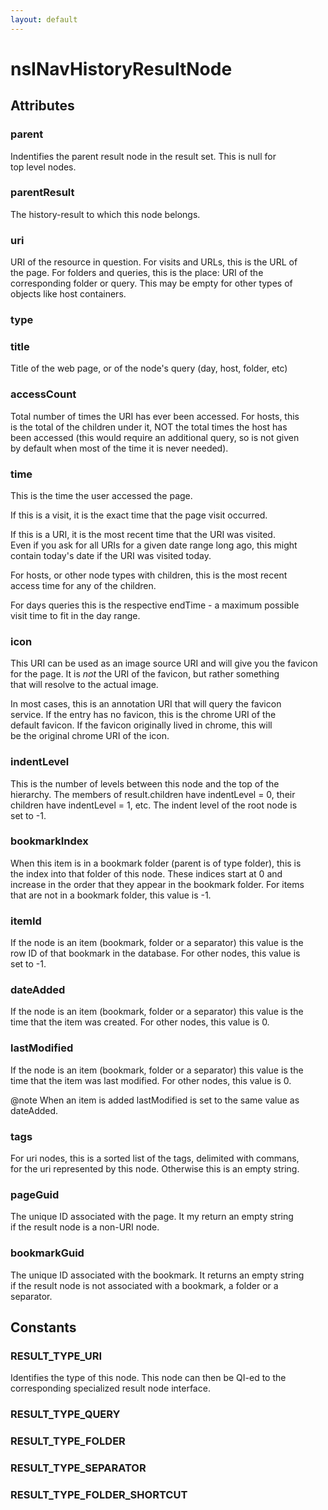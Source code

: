```yaml
---
layout: default
---
```


# nsINavHistoryResultNode #

## Attributes ##

### parent ###
  
Indentifies the parent result node in the result set. This is null for  
top level nodes.  
  

### parentResult ###
  
The history-result to which this node belongs.  
  

### uri ###
  
URI of the resource in question. For visits and URLs, this is the URL of  
the page. For folders and queries, this is the place: URI of the  
corresponding folder or query. This may be empty for other types of  
objects like host containers.  
  

### type ###

### title ###
  
Title of the web page, or of the node's query (day, host, folder, etc)  
  

### accessCount ###
  
Total number of times the URI has ever been accessed. For hosts, this  
is the total of the children under it, NOT the total times the host has  
been accessed (this would require an additional query, so is not given  
by default when most of the time it is never needed).  
  

### time ###
  
This is the time the user accessed the page.  
  
If this is a visit, it is the exact time that the page visit occurred.  
  
If this is a URI, it is the most recent time that the URI was visited.  
Even if you ask for all URIs for a given date range long ago, this might  
contain today's date if the URI was visited today.  
  
For hosts, or other node types with children, this is the most recent  
access time for any of the children.  
  
For days queries this is the respective endTime - a maximum possible  
visit time to fit in the day range.  
  

### icon ###
  
This URI can be used as an image source URI and will give you the favicon  
for the page. It is *not* the URI of the favicon, but rather something  
that will resolve to the actual image.  
  
In most cases, this is an annotation URI that will query the favicon  
service. If the entry has no favicon, this is the chrome URI of the  
default favicon. If the favicon originally lived in chrome, this will  
be the original chrome URI of the icon.  
  

### indentLevel ###
  
This is the number of levels between this node and the top of the  
hierarchy. The members of result.children have indentLevel = 0, their  
children have indentLevel = 1, etc. The indent level of the root node is  
set to -1.  
  

### bookmarkIndex ###
  
When this item is in a bookmark folder (parent is of type folder), this is  
the index into that folder of this node. These indices start at 0 and  
increase in the order that they appear in the bookmark folder. For items  
that are not in a bookmark folder, this value is -1.  
  

### itemId ###
  
If the node is an item (bookmark, folder or a separator) this value is the  
row ID of that bookmark in the database. For other nodes, this value is  
set to -1.  
  

### dateAdded ###
  
If the node is an item (bookmark, folder or a separator) this value is the   
time that the item was created. For other nodes, this value is 0.  
  

### lastModified ###
  
If the node is an item (bookmark, folder or a separator) this value is the   
time that the item was last modified. For other nodes, this value is 0.  
  
 @note When an item is added lastModified is set to the same value as  
       dateAdded.  
  

### tags ###
  
For uri nodes, this is a sorted list of the tags, delimited with commans,  
for the uri represented by this node. Otherwise this is an empty string.  
  

### pageGuid ###
  
The unique ID associated with the page. It my return an empty string  
if the result node is a non-URI node.  
  

### bookmarkGuid ###
  
The unique ID associated with the bookmark. It returns an empty string  
if the result node is not associated with a bookmark, a folder or a  
separator.  
  

## Constants ##

### RESULT_TYPE_URI ###
  
Identifies the type of this node. This node can then be QI-ed to the  
corresponding specialized result node interface.  
  

### RESULT_TYPE_QUERY ###

### RESULT_TYPE_FOLDER ###

### RESULT_TYPE_SEPARATOR ###

### RESULT_TYPE_FOLDER_SHORTCUT ###
